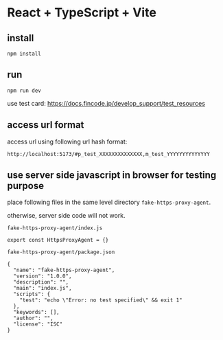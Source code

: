 # React + TypeScript + Vite

## install

```
npm install
```

## run

```
npm run dev
```

use test card: https://docs.fincode.jp/develop_support/test_resources

## access url format

access url using following url hash format:

```
http://localhost:5173/#p_test_XXXXXXXXXXXXXX,m_test_YYYYYYYYYYYYYY
```

## use server side javascript in browser for testing purpose

place following files in the same level directory `fake-https-proxy-agent`.

otherwise, server side code will not work.


`fake-https-proxy-agent/index.js`

```
export const HttpsProxyAgent = {}
```

`fake-https-proxy-agent/package.json`
```
{
  "name": "fake-https-proxy-agent",
  "version": "1.0.0",
  "description": "",
  "main": "index.js",
  "scripts": {
    "test": "echo \"Error: no test specified\" && exit 1"
  },
  "keywords": [],
  "author": "",
  "license": "ISC"
}
```

